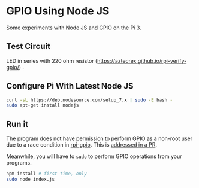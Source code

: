 # GPIO Using Node JS

Some experiments with Node JS and GPIO on the Pi 3.

## Test Circuit

LED in series with 220 ohm resistor (https://aztecrex.github.io/rpi-verify-gpio/) .

## Configure Pi With Latest Node JS

```bash
curl -sL https://deb.nodesource.com/setup_7.x | sudo -E bash -
sudo apt-get install nodejs
```

## Run it

The program does not have permission to perform GPIO as a non-root user due to a
race condition in
[rpi-gpio](https://github.com/JamesBarwell/rpi-gpio.js). This is
[addressed in a PR](https://github.com/JamesBarwell/rpi-gpio.js/pull/49).

Meanwhile, you will have to `sudo` to perform GPIO operations from your programs.



```bash
npm install # first time, only
sudo node index.js
```

